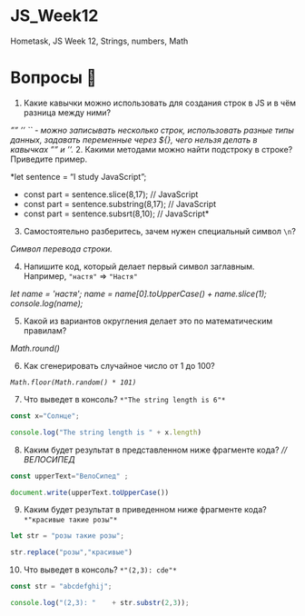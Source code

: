 # JS_Week12
Hometask, JS Week 12, Strings, numbers, Math 

# Вопросы 💎

1. Какие кавычки можно использовать для создания строк в JS и в чём разница между ними?

*””
’’
`` - можно записывать несколько строк, использовать разные типы данных, задавать переменные через ${}, чего нельзя делать в кавычках ”” и ’’.*
2. Какими методами можно найти подстроку в строке? Приведите пример.

*let sentence = “I study JavaScript”;
- const part = sentence.slice(8,17); // JavaScript
- const part = sentence.substring(8,17); //  JavaScript
- const part = sentence.subsrt(8,10);  //  JavaScript*
3. Самостоятельно разберитесь, зачем нужен специальный символ `\n`?

*Символ перевода строки.*

4. Напишите код, который делает первый символ заглавным. Например, `"настя"` ⇒ `"Настя"`

*let name = 'настя';
name = name[0].toUpperCase() + name.slice(1);
console.log(name);*

5. Какой из вариантов округления делает это по математическим правилам?

*Math.round()*

6. Как сгенерировать случайное число от 1 до 100? 

*`Math.floor(Math.random() * 101)`*

7. Что выведет в консоль? `*"The string length is 6"*`

```jsx
const x="Солнце";

console.log("The string length is " + x.length)
```

8. Каким будет результат в представленном ниже фрагменте кода? *// ВЕЛОСИПЕД*

```jsx
const upperText="ВелоСипед" ;

document.write(upperText.toUpperCase())
```

9. Каким будет результат в приведенном ниже фрагменте кода? `*"красивые такие розы"*`

```jsx
let str = "розы такие розы"; 

str.replace("розы","красивые")
```

10. Что выведет в консоль? `*"(2,3): cde"*`

```jsx
const str = "abcdefghij";

console.log("(2,3): "    + str.substr(2,3));
```
